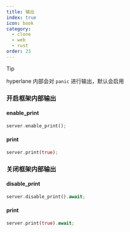 ```yaml
---
title: 输出
index: true
icon: book
category:
  - clone
  - web
  - rust
order: 23
---
```


> [!tip]
> hyperlane 内部会对 `panic` 进行输出，默认会启用

### 开启框架内部输出

#### enable_print

```rust
server.enable_print();
```

#### print

```rust
server.print(true);
```

### 关闭框架内部输出

#### disable_print

```rust
server.disable_print().await;
```

#### print

```rust
server.print(true).await;
```

<Bottom />
